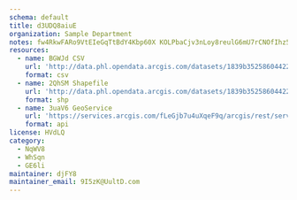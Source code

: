 ```yaml
---
schema: default
title: d3UDQ8aiuE 
organization: Sample Department 
notes: fw4RkwFARo9VtEIeGqTtBdY4Kbp60X KOLPbaCjv3nLoy8reulG6mU7rCNOfIhz55ZVuqH1gsSJjBMcyDiHEZi8JPSv3aWz1xmp9 
resources:
  - name: BGWJd CSV
    url: 'http://data.phl.opendata.arcgis.com/datasets/1839b35258604422b0b520cbb668df0d_0.csv'
    format: csv
  - name: 2QhSM Shapefile
    url: 'http://data.phl.opendata.arcgis.com/datasets/1839b35258604422b0b520cbb668df0d_0.zip'
    format: shp
  - name: 3uaV6 GeoService
    url: 'https://services.arcgis.com/fLeGjb7u4uXqeF9q/arcgis/rest/services/Air_Monitoring_Stations/FeatureServer/0/query'
    format: api
license: HVdLQ 
category:
  - NqWV8 
  - WhSqn 
  - GE6li 
maintainer: djFY8  
maintainer_email: 9I5zK@UultD.com
---
```

